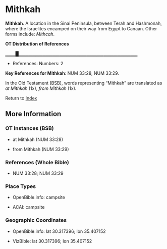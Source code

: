 # Mithkah
**Mithkah**. 
A location in the Sinai Peninsula, between Terah and Hashmonah, where the Israelites encamped on their way from Egypt to Canaan. 
Other forms include: 
*Mithcah*. 


**OT Distribution of References**

▁▁▁█▁▁▁▁▁▁▁▁▁▁▁▁▁▁▁▁▁▁▁▁▁▁▁▁▁▁▁▁▁▁▁▁▁▁▁
* References: Numbers: 2



**Key References for Mithkah**: 
NUM 33:28, NUM 33:29. 


In the Old Testament (BSB), words representing “Mithkah” are translated as 
*at Mithkah* (1x), *from Mithkah* (1x). 




Return to [Index](00-Index.md)

## More Information

### OT Instances (BSB)

* at Mithkah (NUM 33:28)

* from Mithkah (NUM 33:29)



### References (Whole Bible)

* NUM 33:28; NUM 33:29


### Place Types

* OpenBible.info: campsite

* ACAI: campsite



### Geographic Coordinates

* OpenBible.info: lat 30.317396; lon 35.407152

* VizBible: lat 30.317396; lon 35.407152




